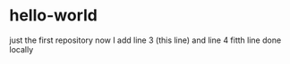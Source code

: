 # hello-world
just the first repository
now I add line 3 (this line)
and line 4
fitth line done locally
